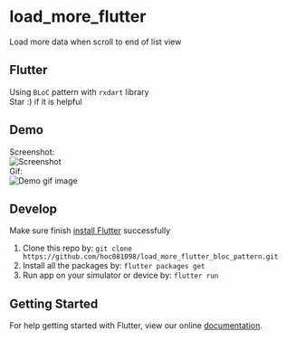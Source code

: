 # load_more_flutter

Load more data when scroll to end of list view

## Flutter

Using `BLoC` pattern with `rxdart` library <br/>
Star :) if it is helpful

## Demo

Screenshot: <br/>
![Screenshot](https://i.ibb.co/KyYxv4K/Screenshot-2019-01-01-20-37-13.png) <br/>
Gif: <br/>
![Demo gif image](demo.gif)

## Develop

Make sure finish [install Flutter](https://flutter.io/get-started/install/) successfully

1. Clone this repo by: `git clone https://github.com/hoc081098/load_more_flutter_bloc_pattern.git`
2. Install all the packages by: `flutter packages get`
3. Run app on your simulator or device by: `flutter run`

## Getting Started

For help getting started with Flutter, view our online
[documentation](https://flutter.io/).
